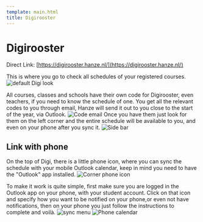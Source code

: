 ```yaml
---
template: main.html
title: Digirooster
---
```


<!--

Makrdown Syntax: https://www.markdownguide.org/basic-syntax

Edit things below this point.
Make sure to keep heading for each section and do not make big blocks of text.

-->

# Digirooster

Direct Link: [https://digirooster.hanze.nl/](https://digirooster.hanze.nl/)

This is where you go to check all schedules of your registered courses. 
<img src="https://i.imgur.com/Hvy0IZ4.png" alt="default Digi look">

All courses, classes and schools have their own code for Digirooster, even teachers, if you need to know the schedule of one. You get all the relevant codes to you through email,  Hanze will send it out to you close to the start of the year, via Outlook. 
<img src="https://i.imgur.com/75HKg8m.png" alt="Code email">
Once you have them just look for them on the left corner and the entire schedule will be available to you, and even on your phone after you sync it.
<img src="https://i.imgur.com/853KtPQ.png" alt="Side bar">

## Link with phone
On the top of Digi, there is a little phone icon, where you can sync the schedule with your mobile Outlook calendar, keep in mind you need to have the "Outlook" app installed. 
<img src="https://i.imgur.com/wuQb88Z.png" alt="Corner phone icon">

To make it work is quite simple, first make sure you are logged in the Outlook app on your phone, with your student account. Click on that icon and specify how you want to be notified on your phone,or even not have notifications, then on your phone you just follow the instructions to complete and voilà.
<img src="https://i.imgur.com/WhYBWZJ.png" alt="sync menu"> <img src="https://i.imgur.com/aQWLp6A.jpg" alt="Phone calendar">
